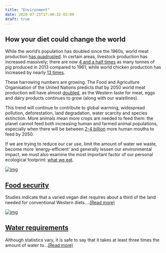 ```yaml
---
title: "Environment"
date: 2020-07-25T17:40:32-03:00
draft: true
---
```

## How your diet could change the world 

While the world’s population has doubled since the 1960s, world meat production [has quadrupled](http://www.fao.org/docrep/016/ap106e/ap106e.pdf). In certain areas, livestock production has increased massively; there are now [4 and a half times](http://faostat3.fao.org/browse/rankings/commodities_by_regions/E) as many tonnes of pig produced in 2013 compared to 1961, while world chicken production has increased by nearly [13 times](http://faostat3.fao.org/browse/rankings/commodities_by_regions/E).

These harrowing numbers are growing. The Food and Agriculture Organisation of the United Nations predicts that by 2050 world meat production will have almost [doubled](http://www.fao.org/docrep/016/ap106e/ap106e.pdf), as the Western taste for meat, eggs and dairy products continues to grow (along with our waistlines).

This trend will continue to contribute to global warming, widespread pollution, deforestation, land degradation, water scarcity and species extinction. More animals mean more crops are needed to feed them: the planet cannot feed both increasing human and farmed animal populations, especially when there will be between [2-4 billion](http://esa.un.org/unpd/wpp/unpp/panel_population.htm) more human mouths to feed by 2050.

If we are trying to reduce our car use, limit the amount of water we waste, become more ‘energy-efficient’ and generally lessen our environmental impact, we must also examine the most important factor of our personal ecological footprint: [what we eat](https://link.springer.com/article/10.1007/s10584-014-1169-1).

[![img](https://www.vegansociety.com/sites/default/files/styles/teaser_image/public/map%20of%20world%20in%20grains%2C%20lentils.jpg?itok=67WXWo5G)](https://www.vegansociety.com/go-vegan/environment/food-security)

## [Food security](https://www.vegansociety.com/go-vegan/environment/food-security)

Studies indicate that a varied vegan diet requires about a third of the land needed for conventional Western diets....[(Read more)](https://www.vegansociety.com/go-vegan/environment/food-security)

 

[![img](https://www.vegansociety.com/sites/default/files/styles/teaser_image/public/shutterstock_380538040.jpg?itok=DB3Da_Ck)](https://www.vegansociety.com/go-vegan/environment/water-requirements)

## [Water requirements](https://www.vegansociety.com/go-vegan/environment/water-requirements)

Although statistics vary, it is safe to say that it takes at least three times the amount of water to...[(Read more)](https://www.vegansociety.com/go-vegan/environment/water-requirements)